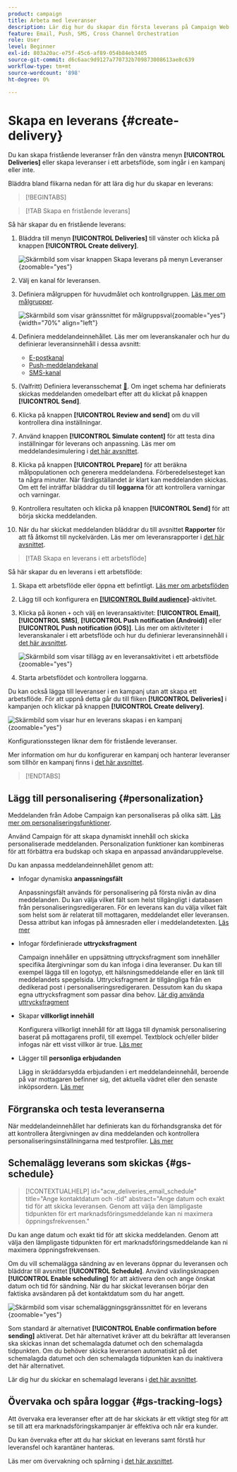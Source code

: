 ```yaml
---
product: campaign
title: Arbeta med leveranser
description: Lär dig hur du skapar din första leverans på Campaign Web
feature: Email, Push, SMS, Cross Channel Orchestration
role: User
level: Beginner
exl-id: 803a20ac-e75f-45c6-af89-054b84eb3405
source-git-commit: d6c6aac9d9127a770732b709873008613ae8c639
workflow-type: tm+mt
source-wordcount: '898'
ht-degree: 0%

---
```


# Skapa en leverans {#create-delivery}

Du kan skapa fristående leveranser från den vänstra menyn **[!UICONTROL Deliveries]** eller skapa leveranser i ett arbetsflöde, som ingår i en kampanj eller inte.

Bläddra bland flikarna nedan för att lära dig hur du skapar en leverans:

>[!BEGINTABS]

>[!TAB Skapa en fristående leverans]

Så här skapar du en fristående leverans:

1. Bläddra till menyn **[!UICONTROL Deliveries]** till vänster och klicka på knappen **[!UICONTROL Create delivery]**.

   ![Skärmbild som visar knappen Skapa leverans på menyn Leveranser](assets/create-a-delivery.png){zoomable="yes"}

1. Välj en kanal för leveransen.
1. Definiera målgruppen för huvudmålet och kontrollgruppen. [Läs mer om målgrupper](../audience/about-recipients.md).

   ![Skärmbild som visar gränssnittet för målgruppsval](assets/select-audience.png){zoomable="yes"}{width="70%" align="left"}

1. Definiera meddelandeinnehållet. Läs mer om leveranskanaler och hur du definierar leveransinnehåll i dessa avsnitt:

   * [E-postkanal](../email/create-email.md)
   * [Push-meddelandekanal](../push/gs-push.md)
   * [SMS-kanal](../sms/create-sms.md)

1. (Valfritt) Definiera leveransschemat [&#128279;](#gs-schedule). Om inget schema har definierats skickas meddelanden omedelbart efter att du klickat på knappen **[!UICONTROL Send]**.
1. Klicka på knappen **[!UICONTROL Review and send]** om du vill kontrollera dina inställningar.
1. Använd knappen **[!UICONTROL Simulate content]** för att testa dina inställningar för leverans och anpassning. Läs mer om meddelandesimulering i [det här avsnittet](../preview-test/preview-test.md).
1. Klicka på knappen **[!UICONTROL Prepare]** för att beräkna målpopulationen och generera meddelandena. Förberedelsesteget kan ta några minuter. När färdigställandet är klart kan meddelanden skickas. Om ett fel inträffar bläddrar du till **loggarna** för att kontrollera varningar och varningar.
1. Kontrollera resultaten och klicka på knappen **[!UICONTROL Send]** för att börja skicka meddelanden.
1. När du har skickat meddelanden bläddrar du till avsnittet **Rapporter** för att få åtkomst till nyckelvärden. Läs mer om leveransrapporter i [det här avsnittet](../reporting/delivery-reports.md).

>[!TAB Skapa en leverans i ett arbetsflöde]

Så här skapar du en leverans i ett arbetsflöde:

1. Skapa ett arbetsflöde eller öppna ett befintligt. [Läs mer om arbetsflöden](../workflows/gs-workflow-creation.md#gs-workflow-steps)
1. Lägg till och konfigurera en [**[!UICONTROL Build audience]**](../workflows/activities/build-audience.md)-aktivitet.
1. Klicka på ikonen `+` och välj en leveransaktivitet: **[!UICONTROL Email]**, **[!UICONTROL SMS]**, **[!UICONTROL Push notification (Android)]** eller **[!UICONTROL Push notification (iOS)]**. Läs mer om aktiviteter i leveranskanaler i ett arbetsflöde och hur du definierar leveransinnehåll i [det här avsnittet](../workflows/activities/channels.md).

   ![Skärmbild som visar tillägg av en leveransaktivitet i ett arbetsflöde](assets/add-delivery-in-wf.png){zoomable="yes"}

1. Starta arbetsflödet och kontrollera loggarna.

Du kan också lägga till leveranser i en kampanj utan att skapa ett arbetsflöde. För att uppnå detta går du till fliken **[!UICONTROL Deliveries]** i kampanjen och klickar på knappen **[!UICONTROL Create delivery]**.

![Skärmbild som visar hur en leverans skapas i en kampanj](assets/new-campaign-delivery.png){zoomable="yes"}

Konfigurationsstegen liknar dem för fristående leveranser.

Mer information om hur du konfigurerar en kampanj och hanterar leveranser som tillhör en kampanj finns i [det här avsnittet](../campaigns/gs-campaigns.md).

>[!ENDTABS]

## Lägg till personalisering {#personalization}

Meddelanden från Adobe Campaign kan personaliseras på olika sätt. [Läs mer om personaliseringsfunktioner](../personalization/gs-personalization.md).

Använd Campaign för att skapa dynamiskt innehåll och skicka personaliserade meddelanden. Personalization funktioner kan kombineras för att förbättra era budskap och skapa en anpassad användarupplevelse.

Du kan anpassa meddelandeinnehållet genom att:

* Infogar dynamiska **anpassningsfält**

  Anpassningsfält används för personalisering på första nivån av dina meddelanden. Du kan välja vilket fält som helst tillgängligt i databasen från personaliseringsredigeraren. För en leverans kan du välja vilket fält som helst som är relaterat till mottagaren, meddelandet eller leveransen. Dessa attribut kan infogas på ämnesraden eller i meddelandetexten. [Läs mer](../personalization/personalize.md)

* Infogar fördefinierade **uttrycksfragment**

  Campaign innehåller en uppsättning uttrycksfragment som innehåller specifika återgivningar som du kan infoga i dina leveranser. Du kan till exempel lägga till en logotyp, ett hälsningsmeddelande eller en länk till meddelandets spegelsida. Uttrycksfragment är tillgängliga från en dedikerad post i personaliseringsredigeraren. Dessutom kan du skapa egna uttrycksfragment som passar dina behov. [Lär dig använda uttrycksfragment](../content/use-expression-fragments.md)

* Skapar **villkorligt innehåll**

  Konfigurera villkorligt innehåll för att lägga till dynamisk personalisering baserat på mottagarens profil, till exempel. Textblock och/eller bilder infogas när ett visst villkor är true. [Läs mer](../personalization/conditions.md)

* Lägger till **personliga erbjudanden**

  Lägg in skräddarsydda erbjudanden i ert meddelandeinnehåll, beroende på var mottagaren befinner sig, det aktuella vädret eller den senaste inköpsordern. [Läs mer](../msg/offers.md)

## Förgranska och testa leveranserna

När meddelandeinnehållet har definierats kan du förhandsgranska det för att kontrollera återgivningen av dina meddelanden och kontrollera personaliseringsinställningarna med testprofiler. [Läs mer](../preview-test/preview-test.md)

## Schemalägg leverans som skickas {#gs-schedule}

>[!CONTEXTUALHELP]
>id="acw_deliveries_email_schedule"
>title="Ange kontaktdatum och -tid"
>abstract="Ange datum och exakt tid för att skicka leveransen. Genom att välja den lämpligaste tidpunkten för ert marknadsföringsmeddelande kan ni maximera öppningsfrekvensen."

Du kan ange datum och exakt tid för att skicka meddelanden. Genom att välja den lämpligaste tidpunkten för ert marknadsföringsmeddelande kan ni maximera öppningsfrekvensen.

Om du vill schemalägga sändning av en leverans öppnar du leveransen och bläddrar till avsnittet **[!UICONTROL Schedule]**. Använd växlingsknappen **[!UICONTROL Enable scheduling]** för att aktivera den och ange önskat datum och tid för sändning. När du har skickat leveransen börjar den faktiska avsändaren på det kontaktdatum som du har angett.

![Skärmbild som visar schemaläggningsgränssnittet för en leverans](assets/schedule.png){zoomable="yes"}

Som standard är alternativet **[!UICONTROL Enable confirmation before sending]** aktiverat. Det här alternativet kräver att du bekräftar att leveransen ska skickas innan det schemalagda datumet och den schemalagda tidpunkten. Om du behöver skicka leveransen automatiskt på det schemalagda datumet och den schemalagda tidpunkten kan du inaktivera det här alternativet.

Lär dig hur du skickar en schemalagd leverans i [det här avsnittet](../monitor/prepare-send.md#schedule-the-send).

## Övervaka och spåra loggar {#gs-tracking-logs}

Att övervaka era leveranser efter att de har skickats är ett viktigt steg för att se till att era marknadsföringskampanjer är effektiva och når era kunder.

Du kan övervaka efter att du har skickat en leverans samt förstå hur leveransfel och karantäner hanteras.

Läs mer om övervakning och spårning i [det här avsnittet](../reporting/gs-reports.md).